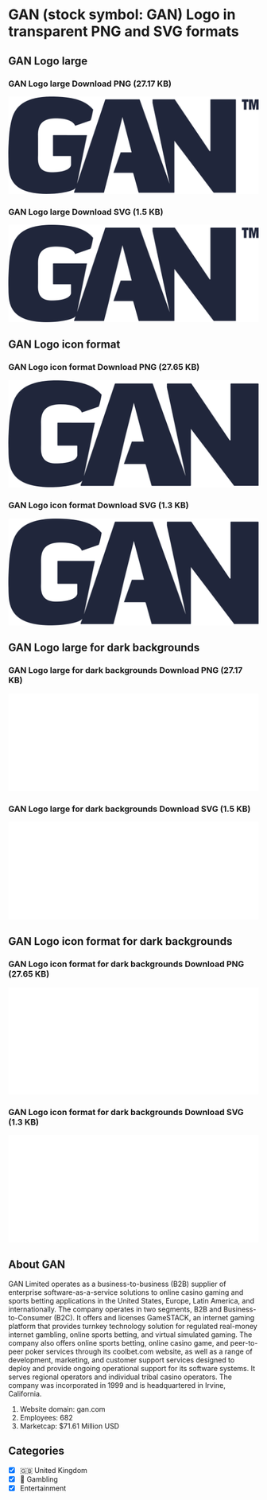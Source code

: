 # GAN (stock symbol: GAN) Logo in transparent PNG and SVG formats

## GAN Logo large

### GAN Logo large Download PNG (27.17 KB)

![GAN Logo large Download PNG (27.17 KB)](/img/orig/GAN_BIG-36b4fc76.png)

### GAN Logo large Download SVG (1.5 KB)

![GAN Logo large Download SVG (1.5 KB)](/img/orig/GAN_BIG-d04e1847.svg)

## GAN Logo icon format

### GAN Logo icon format Download PNG (27.65 KB)

![GAN Logo icon format Download PNG (27.65 KB)](/img/orig/GAN-244890f3.png)

### GAN Logo icon format Download SVG (1.3 KB)

![GAN Logo icon format Download SVG (1.3 KB)](/img/orig/GAN-d5a3a8aa.svg)

## GAN Logo large for dark backgrounds

### GAN Logo large for dark backgrounds Download PNG (27.17 KB)

![GAN Logo large for dark backgrounds Download PNG (27.17 KB)](/img/orig/GAN_BIG.D-9ff5e093.png)

### GAN Logo large for dark backgrounds Download SVG (1.5 KB)

![GAN Logo large for dark backgrounds Download SVG (1.5 KB)](/img/orig/GAN_BIG.D-2e1bc709.svg)

## GAN Logo icon format for dark backgrounds

### GAN Logo icon format for dark backgrounds Download PNG (27.65 KB)

![GAN Logo icon format for dark backgrounds Download PNG (27.65 KB)](/img/orig/GAN.D-3d0e0355.png)

### GAN Logo icon format for dark backgrounds Download SVG (1.3 KB)

![GAN Logo icon format for dark backgrounds Download SVG (1.3 KB)](/img/orig/GAN.D-643c7d56.svg)

## About GAN

GAN Limited operates as a business-to-business (B2B) supplier of enterprise software-as-a-service solutions to online casino gaming and sports betting applications in the United States, Europe, Latin America, and internationally. The company operates in two segments, B2B and Business-to-Consumer (B2C). It offers and licenses GameSTACK, an internet gaming platform that provides turnkey technology solution for regulated real-money internet gambling, online sports betting, and virtual simulated gaming. The company also offers online sports betting, online casino game, and peer-to-peer poker services through its coolbet.com website, as well as a range of development, marketing, and customer support services designed to deploy and provide ongoing operational support for its software systems. It serves regional operators and individual tribal casino operators. The company was incorporated in 1999 and is headquartered in Irvine, California.

1. Website domain: gan.com
2. Employees: 682
3. Marketcap: $71.61 Million USD


## Categories
- [x] 🇬🇧 United Kingdom
- [x] 🎰 Gambling
- [x] Entertainment
